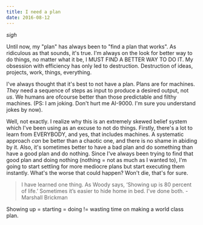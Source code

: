 ```yaml
---
title: I need a plan
date: 2016-08-12
---
```


*sigh*

Until now, my "plan" has always been to "find a plan that
works". As ridiculous as that sounds, it's true. I'm always on
the look for better way to do things, no matter what it be, I
MUST FIND A BETTER WAY TO DO IT. My obsession with efficiency
has only led to destruction. Destruction of ideas, projects,
work, things, everything.

<!--more-->

I've always thought that it's best to not have a plan. Plans
are for machines. *They* need a sequence of steps as input to
produce a desired output, not *us*. We humans are ofcourse
better than those predictable and filthy machines. (PS: I am
joking. Don't hurt me AI-9000. I'm sure you understand jokes
by now).

Well, not exactly. I realize why this is an extremely skewed
belief system which I've been using as an excuse to not do
things. Firstly, there's a lot to learn from EVERYBODY, and
yes, that includes machines. A systematic approach *can* be
better than a chaotic one, and there is no shame in abiding
by it. Also, it's sometimes better to have a bad plan and do
something than have a good plan and do nothing. Since I've
always been trying to find that good plan and doing nothing
(nothing = not as much as I wanted to), I'm going to start
settling for more mediocre plans but start executing them
instantly. What's the worse that could happen? Won't die,
that's for sure.

> I have learned one thing. As Woody says, ‘Showing up is 80
> percent of life.’ Sometimes it’s easier to hide home in bed.
> I’ve done both. - Marshall Brickman

Showing up = starting = doing != wasting time on making a
world class plan.
